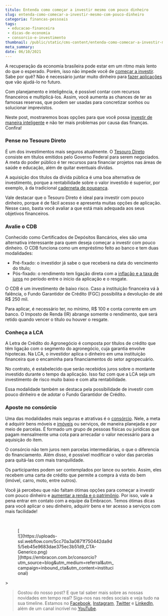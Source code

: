 ```yaml
---
titulo: Entenda como começar a investir mesmo com pouco dinheiro
slug: entenda-como-comecar-a-investir-mesmo-com-pouco-dinheiro
categoria: financas-pessoais
tags:
 - educacao-financeira
 - dicas-de-economia
 - consorcio-e-investimento
thumbnail: /public/static/cms-content/entenda-como-comecar-a-investir-mesmo-com-pouco-dinheiro.jpeg
meta_summary: 
date: 06/10/2021
---
```

A recuperação da economia brasileira pode estar em um ritmo mais lento do que o esperado. Porém, isso não impede você de [começar a investir](https://www.embracon.com.br/blog/entenda-como-comecar-a-investir-mesmo-com-pouco-dinheiro). Sabe por quê? Não é necessário juntar muito dinheiro para [fazer aplicações](https://www.embracon.com.br/conhecaoconsorcio/o-que-e-credito-pendente) que vão ajudá-lo no futuro.

Com planejamento e inteligência, é possível contar com recursos financeiros e multiplicá-los. Assim, você aumenta as chances de ter as famosas reservas, que podem ser usadas para concretizar sonhos ou solucionar imprevistos.

Neste post, mostraremos boas opções para que você possa [investir de maneira inteligente](https://www.embracon.com.br/blog/qual-o-melhor-investimento-para-r-50-r-500-ou-r-5000) e não ter mais problemas por causa das finanças. Confira!

### Pense no Tesouro Direto

É um dos investimentos mais seguros atualmente. O [Tesouro Direto](https://www.embracon.com.br/blog/tesouro-direto-guia-rapido-com-tudo-o-que-voce-precisa-saber) consiste em títulos emitidos pelo Governo Federal para serem negociados. A meta do poder público é ter recursos para financiar projetos nas áreas de saúde e educação, além de quitar eventuais dívidas.

A aquisição dos títulos da dívida pública é uma boa alternativa de investimento, porque a rentabilidade sobre o valor investido é superior, por exemplo, à da tradicional [caderneta de poupança](https://www.embracon.com.br/blog/consorcio-ou-poupanca-quais-sao-as-diferencas-e-como-escolher).

Vale destacar que o Tesouro Direto é ideal para investir com pouco dinheiro, porque é de fácil acesso e apresenta muitas opções de aplicação. Nesse caso, basta você avaliar a que está mais adequada aos seus objetivos financeiros.

### Avalie o CDB

Conhecido como Certificados de Depósitos Bancários, eles são uma alternativa interessante para quem deseja começar a investir com pouco dinheiro. O CDB funciona como um empréstimo feito ao banco e tem duas modalidades:

- Pré-fixado: o investidor já sabe o que receberá na data do vencimento do título;
- Pós-fixado: o rendimento tem ligação direta com a [inflação e a taxa de juros](https://www.embracon.com.br/blog/entenda-a-importancia-da-taxa-selic-e-da-inflacao) no período entre o início da aplicação e o resgate.

O CDB é um investimento de baixo risco. Caso a instituição financeira vá à falência, o Fundo Garantidor de Crédito (FGC) possibilita a devolução de até R$ 250 mil.

Para aplicar, é necessário ter, no mínimo, R$ 100 e conta corrente em um banco. O Imposto de Renda (IR) abrange somente o rendimento, que será retido quando vencer o título ou houver o resgate.

### Conheça a LCA

A Letra de Crédito do Agronegócio é composta por títulos de crédito que têm ligação com o segmento do agronegócio, cuja garantia envolve hipotecas. Na LCA, o investidor aplica o dinheiro em uma instituição financeira que o encaminha para financiamentos do setor agropecuário.

No contrato, é estabelecido que serão recebidos juros sobre o montante investido durante o tempo da aplicação. Isso faz com que a LCA seja um investimento de risco muito baixo e com alta rentabilidade.

Essa modalidade também se destaca pela possibilidade de investir com pouco dinheiro e de adotar o Fundo Garantidor de Crédito.

### Aposte no consórcio

Uma das modalidades mais seguras e atrativas é o [consórcio](https://www.embracon.com.br/blog/9-duvidas-mais-comuns-sobre-consorcio). Nele, a meta é adquirir bens móveis e [imóveis](https://www.embracon.com.br/consorcio-de-imoveis) ou serviços, de maneira planejada e por meio de parcelas. É formado um grupo de pessoas físicas ou jurídicas que pagam mensalmente uma cota para arrecadar o valor necessário para a aquisição do item.

O consórcio não tem juros nem parcelas intermediárias, o que o diferencia do financiamento. Além disso, é possível modificar o valor das parcelas para quitá-las com mais tranquilidade.

Os participantes podem ser contemplados por lance ou sorteio. Assim, eles recebem uma carta de crédito que permite a compra à vista do bem (imóvel, carro, moto, entre outros).

Você já percebeu que não faltam ótimas opções para começar a investir com pouco dinheiro e [aumentar a renda e o patrimônio](https://www.embracon.com.br/blog/e-possivel-aumentar-o-patrimonio-saiba-aqui). Por isso, vale a pena entrar em contato com a equipe da Embracon. Temos ótimas dicas para você aplicar o seu dinheiro, adquirir bens e ter acesso a serviços com mais facilidade!

‍

<figure class="w-richtext-figure-type-image w-richtext-align-center" style="max-width:310px">[<div>![](https://uploads-ssl.webflow.com/5cc70a3a0871f750442da9d5/5eb45e9683dae375ec3b51d9_CTA-Generico.png)</div>](https://embracon.com.br/consorcio?utm_source=blog&utm_medium=referral&utm_campaign=inbound_cta&utm_content=institucional)</figure>> ‍

> Gostou do nosso post? E que tal saber mais sobre as nossas novidades em tempo real? Siga-nos nas redes sociais e veja tudo na sua timeline. Estamos no [Facebook](https://www.facebook.com/embracon/), [Instagram](https://www.instagram.com/embraconoficial/), [Twitter](https://twitter.com/embracon) e [LinkedIn](https://www.linkedin.com/company/1018875/), além de um canal incrível no [YouTube](https://www.youtube.com/channel/UCL-Y0mv9zc73Iek48NLUBzQ).
